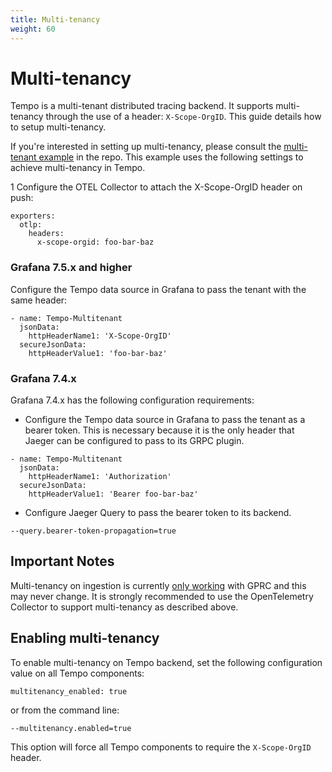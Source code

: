 ```yaml
---
title: Multi-tenancy
weight: 60
---
```

# Multi-tenancy

Tempo is a multi-tenant distributed tracing backend. It supports multi-tenancy through the use
of a header: `X-Scope-OrgID`. 
This guide details how to setup multi-tenancy.

If you're interested in setting up multi-tenancy, please consult the [multi-tenant example](https://github.com/grafana/tempo/tree/main/example/docker-compose/otel-collector-multitenant)
in the repo. This example uses the following settings to achieve multi-tenancy in Tempo.

1 Configure the OTEL Collector to attach the X-Scope-OrgID header on push:
```
exporters:
  otlp:
    headers:
      x-scope-orgid: foo-bar-baz
```

### Grafana 7.5.x and higher

Configure the Tempo data source in Grafana to pass the tenant with the same header:

```
- name: Tempo-Multitenant
  jsonData:
    httpHeaderName1: 'X-Scope-OrgID'
  secureJsonData:
    httpHeaderValue1: 'foo-bar-baz'
```

### Grafana 7.4.x

Grafana 7.4.x has the following configuration requirements: 

- Configure the Tempo data source in Grafana to pass the tenant as a bearer token. This is necessary because it is the only header that Jaeger can be configured to pass to its GRPC plugin.
```
- name: Tempo-Multitenant
  jsonData:
    httpHeaderName1: 'Authorization'
  secureJsonData:
    httpHeaderValue1: 'Bearer foo-bar-baz'
```

- Configure Jaeger Query to pass the bearer token to its backend.
```
--query.bearer-token-propagation=true
```

## Important Notes

Multi-tenancy on ingestion is currently [only working](https://github.com/grafana/tempo/issues/495) with GPRC and this may never change. 
It is strongly recommended to use the OpenTelemetry Collector to support multi-tenancy as described above.

## Enabling multi-tenancy

To enable multi-tenancy on Tempo backend, set the following configuration value on all Tempo components:
```
multitenancy_enabled: true
```

or from the command line:
```
--multitenancy.enabled=true
```

This option will force all Tempo components to require the `X-Scope-OrgID` header.
